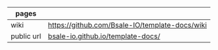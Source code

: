 
| pages | |
|---|---|
|wiki|https://github.com/Bsale-IO/template-docs/wiki|
|public url| [bsale-io.github.io/template-docs/](https://bsale-io.github.io/template-docs/)
